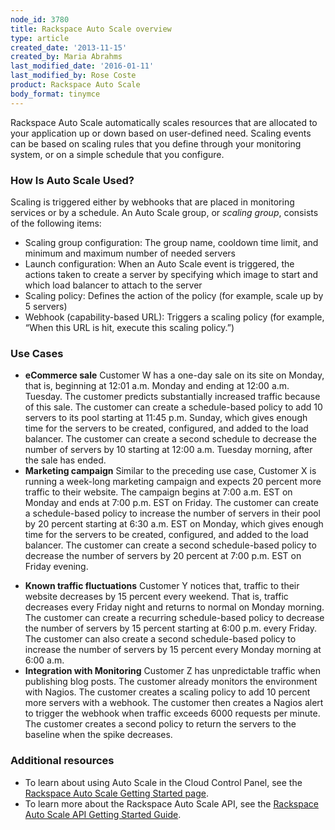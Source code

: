 ```yaml
---
node_id: 3780
title: Rackspace Auto Scale overview
type: article
created_date: '2013-11-15'
created_by: Maria Abrahms
last_modified_date: '2016-01-11'
last_modified_by: Rose Coste
product: Rackspace Auto Scale
body_format: tinymce
---
```


Rackspace Auto Scale automatically scales resources that are allocated
to your application up or down based on user-defined need. Scaling
events can be based on scaling rules that you define through your
monitoring system, or on a simple schedule that you configure.

### How Is Auto Scale Used?

Scaling is triggered either by webhooks that are placed in monitoring
services or by a schedule. An Auto Scale group, or *scaling group*,
consists of the following items:

-   Scaling group configuration: The group name, cooldown time limit,
    and minimum and maximum number of needed servers
-   Launch configuration: When an Auto Scale event is triggered, the
    actions taken to create a server by specifying which image to start
    and which load balancer to attach to the server
-   Scaling policy: Defines the action of the policy (for example, scale
    up by 5 servers)
-   Webhook (capability-based URL): Triggers a scaling policy (for
    example, &ldquo;When this URL is hit, execute this scaling policy.&rdquo;)

### Use Cases

-   **eCommerce sale**
    Customer W has a one-day sale on its site on Monday, that is,
    beginning at 12:01 a.m. Monday and ending at 12:00 a.m. Tuesday. The
    customer predicts substantially increased traffic because of
    this sale. The customer can create a schedule-based policy to add 10
    servers to its pool starting at 11:45 p.m. Sunday, which gives
    enough time for the servers to be created, configured, and added to
    the load balancer. The customer can create a second schedule to
    decrease the number of servers by 10 starting at 12:00 a.m. Tuesday
    morning, after the sale has ended.
-   **Marketing campaign**
    Similar to the preceding use case, Customer X is running a week-long
    marketing campaign and expects 20 percent more traffic to
    their website. The campaign begins at 7:00 a.m. EST on Monday and
    ends at 7:00 p.m. EST on Friday. The customer can create a
    schedule-based policy to increase the number of servers in their
    pool by 20 percent starting at 6:30 a.m. EST on Monday, which gives
    enough time for the servers to be created, configured, and added to
    the load balancer. The customer can create a second schedule-based
    policy to decrease the number of servers by 20 percent at 7:00 p.m.
    EST on Friday evening.

<!-- -->

-   **Known traffic fluctuations**
    Customer Y notices that, traffic to their website decreases by 15
    percent every weekend. That is, traffic decreases every Friday night
    and returns to normal on Monday morning. The customer can create a
    recurring schedule-based policy to decrease the number of servers by
    15 percent starting at 6:00 p.m. every Friday. The customer can also
    create a second schedule-based policy to increase the number of
    servers by 15 percent every Monday morning at 6:00 a.m.
-   **Integration with Monitoring**
    Customer Z has unpredictable traffic when publishing blog posts. The
    customer already monitors the environment with Nagios. The customer
    creates a scaling policy to add 10 percent more servers with
    a webhook. The customer then creates a Nagios alert to trigger the
    webhook when traffic exceeds 6000 requests per minute. The customer
    creates a second policy to return the servers to the baseline when
    the spike decreases.

### Additional resources

-   To learn about using Auto Scale in the Cloud Control Panel, see the
    [Rackspace Auto Scale Getting Started
    page](/how-to/auto-scale).
-   To learn more about the Rackspace Auto Scale API, see
    the <a href="https://developer.rackspace.com/docs/autoscale/v1/developer-guide/#document-getting-started" class="link">Rackspace Auto Scale API Getting Started Guide</a>.


